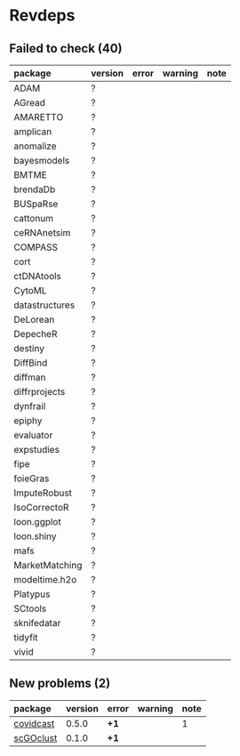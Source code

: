 # Revdeps

## Failed to check (40)

|package        |version |error |warning |note |
|:--------------|:-------|:-----|:-------|:----|
|ADAM           |?       |      |        |     |
|AGread         |?       |      |        |     |
|AMARETTO       |?       |      |        |     |
|amplican       |?       |      |        |     |
|anomalize      |?       |      |        |     |
|bayesmodels    |?       |      |        |     |
|BMTME          |?       |      |        |     |
|brendaDb       |?       |      |        |     |
|BUSpaRse       |?       |      |        |     |
|cattonum       |?       |      |        |     |
|ceRNAnetsim    |?       |      |        |     |
|COMPASS        |?       |      |        |     |
|cort           |?       |      |        |     |
|ctDNAtools     |?       |      |        |     |
|CytoML         |?       |      |        |     |
|datastructures |?       |      |        |     |
|DeLorean       |?       |      |        |     |
|DepecheR       |?       |      |        |     |
|destiny        |?       |      |        |     |
|DiffBind       |?       |      |        |     |
|diffman        |?       |      |        |     |
|diffrprojects  |?       |      |        |     |
|dynfrail       |?       |      |        |     |
|epiphy         |?       |      |        |     |
|evaluator      |?       |      |        |     |
|expstudies     |?       |      |        |     |
|fipe           |?       |      |        |     |
|foieGras       |?       |      |        |     |
|ImputeRobust   |?       |      |        |     |
|IsoCorrectoR   |?       |      |        |     |
|loon.ggplot    |?       |      |        |     |
|loon.shiny     |?       |      |        |     |
|mafs           |?       |      |        |     |
|MarketMatching |?       |      |        |     |
|modeltime.h2o  |?       |      |        |     |
|Platypus       |?       |      |        |     |
|SCtools        |?       |      |        |     |
|sknifedatar    |?       |      |        |     |
|tidyfit        |?       |      |        |     |
|vivid          |?       |      |        |     |

## New problems (2)

|package   |version |error  |warning |note |
|:---------|:-------|:------|:-------|:----|
|[covidcast](problems.md#covidcast)|0.5.0   |__+1__ |        |1    |
|[scGOclust](problems.md#scgoclust)|0.1.0   |__+1__ |        |     |


